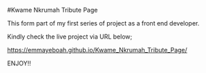 #Kwame Nkrumah Tribute Page

This form part of my first series of project as a front end developer.

Kindly check the live project via URL below;

https://emmayeboah.github.io/Kwame_Nkrumah_Tribute_Page/

ENJOY!!
